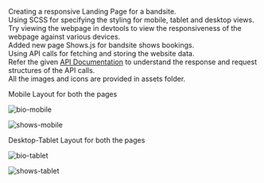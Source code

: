 Creating a responsive Landing Page for a bandsite.\
Using SCSS for specifying the styling for mobile, tablet and desktop views.\
Try viewing the webpage in devtools to view the responsiveness of the webpage against various devices.\
Added new page Shows.js for bandsite shows bookings.\
Using API calls for fetching and storing the website data.\
Refer the given [API Documentation](https://unit-2-project-api-25c1595833b2.herokuapp.com/) to understand the response and request structures of the API calls.\
All the images and icons are provided in assets folder.

Mobile Layout for both the pages

![bio-mobile](https://github.com/user-attachments/assets/0e72e706-1d4a-4563-95c6-0b417a2a73e6)

![shows-mobile](https://github.com/user-attachments/assets/a5f76928-ac81-4ece-b67a-19de76f6a63f)

Desktop-Tablet Layout for both the pages

![bio-tablet](https://github.com/user-attachments/assets/548449dd-71cf-4c0f-8a34-00eda5a531a8)

![shows-tablet](https://github.com/user-attachments/assets/98ea77ff-0187-45ca-8080-59836d90412e)
